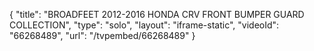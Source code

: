 {
    "title": "BROADFEET 2012-2016 HONDA CRV FRONT BUMPER GUARD COLLECTION",
    "type": "solo",
    "layout": "iframe-static",
    "videoId": "66268489",
    "url": "\/tvpembed\/66268489"
}